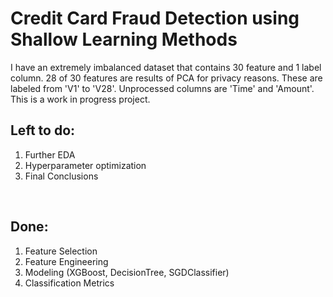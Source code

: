 # Credit Card Fraud Detection using Shallow Learning Methods<br>

I have an extremely imbalanced dataset that contains 30 feature and 1 label column. 28 of 30 features are results of PCA for privacy reasons. These are labeled from 'V1' to 'V28'. Unprocessed columns are 'Time' and 'Amount'.<br>
This is a work in progress project.<br>

## Left to do:
<ol>
<li> Further EDA </li>
<li> Hyperparameter optimization </li>
<li> Final Conclusions </li>
</ol>

<br>

## Done:
<ol>
<li> Feature Selection </li>
<li> Feature Engineering </li>
<li> Modeling (XGBoost, DecisionTree, SGDClassifier) </li>
<li> Classification Metrics </li>
</ol>
